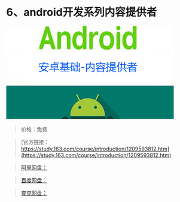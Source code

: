 # 6、android开发系列内容提供者

![img](../../../assets/study163/free/d4bcf6ecdcc0479ab31e4be12531c498.jpg)

> 价格：免费

> [官方链接：https://study.163.com/course/introduction/1209593812.htm](https://study.163.com/course/introduction/1209593812.htm)

> [阿里网盘：]()

> [百度网盘：]()

> [夸克网盘：]()

